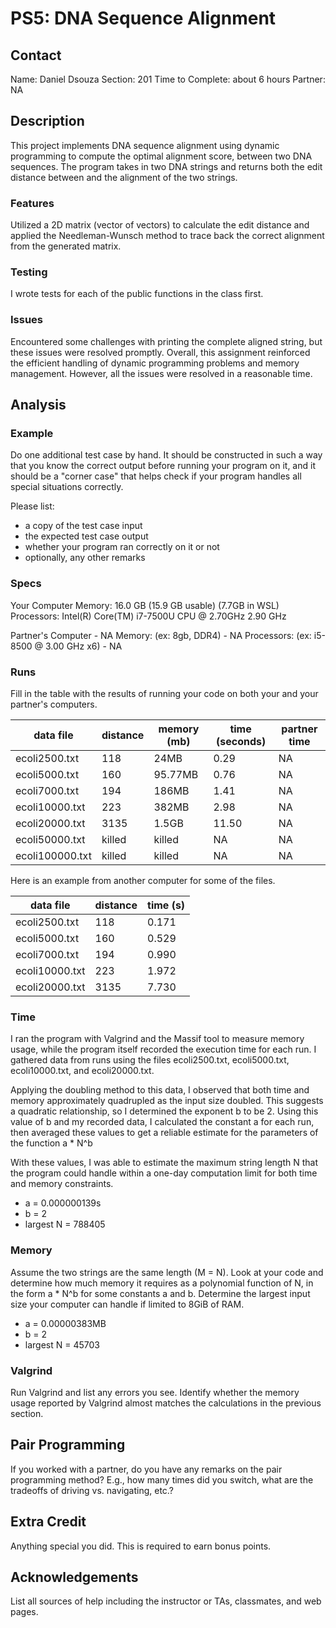 # PS5: DNA Sequence Alignment
## Contact
Name: Daniel Dsouza
Section: 201
Time to Complete: about 6 hours
Partner: NA

## Description
This project implements DNA sequence alignment using dynamic programming to compute the optimal alignment score, between two DNA sequences. The program takes in two DNA strings and returns both the edit distance between and the alignment of the two strings.

### Features
Utilized a 2D matrix (vector of vectors) to calculate the edit distance and applied the Needleman-Wunsch method to trace back the correct alignment from the generated matrix.

### Testing
I wrote tests for each of the public functions in the class first.

### Issues
Encountered some challenges with printing the complete aligned string, but these issues were resolved promptly. Overall, this assignment reinforced the efficient handling of dynamic programming problems and memory management. However, all the issues were resolved in a reasonable time.


## Analysis

### Example
Do one additional test case by hand. It should be constructed in such a way that you know the correct output before running your program on it, and it should be a "corner case" that helps check if your program handles all special situations correctly. 

Please list:
 - a copy of the test case input
 - the expected test case output
 - whether your program ran correctly on it or not
 - optionally, any other remarks

### Specs
Your Computer
Memory: 16.0 GB (15.9 GB usable) (7.7GB in WSL)
Processors: Intel(R) Core(TM) i7-7500U CPU @ 2.70GHz   2.90 GHz

Partner's Computer - NA
Memory: (ex: 8gb, DDR4) - NA
Processors: (ex: i5-8500 @ 3.00 GHz x6) - NA

### Runs
Fill in the table with the results of running your code on both your and your partner's computers.

| data file     | distance | memory (mb) | time (seconds) | partner time |
|---------------|----------|-------------|----------------|--------------|
|ecoli2500.txt  |    118   |     24MB    |      0.29      |      NA      |
|ecoli5000.txt  |    160   |   95.77MB   |      0.76      |      NA      |
|ecoli7000.txt  |    194   |    186MB    |      1.41      |      NA      |
|ecoli10000.txt |    223   |    382MB    |      2.98      |      NA      |
|ecoli20000.txt |   3135   |    1.5GB    |      11.50     |      NA      |
|ecoli50000.txt |  killed  |    killed   |       NA       |      NA      |
|ecoli100000.txt|  killed  |    killed   |       NA       |      NA      |

Here is an example from another computer for some of the files.

| data file    | distance | time (s) |
|--------------|----------|----------|
|ecoli2500.txt |      118 |    0.171 |
|ecoli5000.txt |      160 |    0.529 |
|ecoli7000.txt |      194 |    0.990 |
|ecoli10000.txt|      223 |    1.972 |
|ecoli20000.txt|     3135 |    7.730 |

### Time
I ran the program with Valgrind and the Massif tool to measure memory usage, while the program itself recorded the execution time for each run. I gathered data from runs using the files ecoli2500.txt, ecoli5000.txt, ecoli10000.txt, and ecoli20000.txt.

Applying the doubling method to this data, I observed that both time and memory approximately quadrupled as the input size doubled. This suggests a quadratic relationship, so I determined the exponent b  to be 2. Using this value of b and my recorded data, I calculated the constant a for each run, then averaged these values to get a reliable estimate for the parameters of the function a * N^b

With these values, I was able to estimate the maximum string length N that the program could handle within a one-day computation limit for both time and memory constraints.
 - a = 0.000000139s
 - b = 2
 - largest N = 788405

### Memory
Assume the two strings are the same length (M = N).  Look at your code and determine how much memory it requires as a polynomial function of N, in the form a * N^b for some constants a and b.  Determine the largest input size your computer can handle if limited to 8GiB of RAM.
 - a = 0.00000383MB
 - b = 2
 - largest N = 45703

### Valgrind
Run Valgrind and list any errors you see.  Identify whether the memory usage reported by Valgrind almost matches the calculations in the previous section.

## Pair Programming
If you worked with a partner, do you have any remarks on the pair programming method? E.g., how many times did you switch, what are the tradeoffs of driving vs. navigating, etc.?

## Extra Credit
Anything special you did.  This is required to earn bonus points.

## Acknowledgements
List all sources of help including the instructor or TAs, classmates, and web pages.


